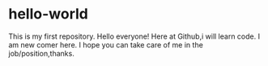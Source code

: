# hello-world
This is my first repository.
Hello everyone!
Here at Github,i will learn code.
I am new comer here.
I hope you can take care of me in the job/position,thanks.
